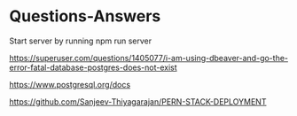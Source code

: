 # Questions-Answers

Start server by running npm run server

https://superuser.com/questions/1405077/i-am-using-dbeaver-and-go-the-error-fatal-database-postgres-does-not-exist

https://www.postgresql.org/docs

https://github.com/Sanjeev-Thiyagarajan/PERN-STACK-DEPLOYMENT

